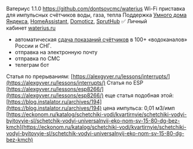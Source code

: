 
Ватериус 1.1.0 https://github.com/dontsovcmc/waterius
Wi-Fi приставка для импульсных счётчиков воды, газа, тепла
Поддержка [Умного дома Яндекса](https://yandex.ru/alice/smart-home), [HomeAssistant](https://www.home-assistant.io/), [Domoticz](https://www.hackster.io/dontsovcmc/domoticz-4346d5), [SprutHub](https://spruthub.ru/)
✅ Личный кабинет [waterius.ru](https://waterius.ru/?utm_source=github&utm_medium=link&utm_campaign=github_16092021&utm_content=github&utm_term=github)
- автоматическая [сдача показаний счётчиков](https://waterius.ru/?utm_source=github&utm_medium=link&utm_campaign=github_16092021&utm_content=github&utm_term=github) в 100+ «водоканалов» России и СНГ.
- отправка на электронную почту
- отправка по СМС
- телеграм бот

Статья по прерываниям: [https://alexgyver.ru/lessons/interrupts/](https://alexgyver.ru/lessons/interrupts/)
Статья по ESP [https://alexgyver.ru/lessons/esp8266/](https://alexgyver.ru/lessons/esp8266/)
еще статья подобная этой: [https://blog.instalator.ru/archives/194](https://blog.instalator.ru/archives/194)
цена импульса: 0,01 м3/имп [https://eckonom.ru/katalog/schetchiki-vodi/kvartirnyie/schetchiki-vodyi-byitovyie-sl/schetchik-vodyi-universalnyij-eko-nom-sv-15-80-dg-bez-kmch](https://eckonom.ru/katalog/schetchiki-vodi/kvartirnyie/schetchiki-vodyi-byitovyie-sl/schetchik-vodyi-universalnyij-eko-nom-sv-15-80-dg-bez-kmch)